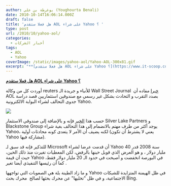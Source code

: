 ```yaml
---
author: يوغرطة بن علي (Youghourta Benali)
date: 2010-10-14T16:06:14.000Z
draft: false
title: 'هل فعلا ستقدم AOL على شراء Yahoo ؟ '
type: post
url: /2010/10/yahoo-aol/
categories:
  - أخبار الشركات
tags:
  - AOL
  - Yahoo
coverImage: /static/images/yahoo-aol/Yahoo-AOL-300x81.gif
excerpt: "**[هل فعلا ستقدم AOL على شراء Yahoo ؟](https://www.it-scoop.com/2010/10/yahoo-aol/)**\n\nأوردت كل من وكالة reuters للأنباء و جريدة الـ Wall Street Journal \_[خبرا](http://online.wsj.com/article/SB10001424052748703673604575550661101743360.html) مفاده أن AOL بصدد التقرب و التحادث بشكل غير رسمي مع صندوقين استثماريين قصد دراسة جدوى التحالف لشراء البوابة الالكترونية"
---
```

**[هل فعلا ستقدم AOL على شراء Yahoo ؟](https://www.it-scoop.com/2010/10/yahoo-aol/)**

أوردت كل من وكالة reuters للأنباء و جريدة الـ Wall Street Journal  [خبرا](http://online.wsj.com/article/SB10001424052748703673604575550661101743360.html) مفاده أن AOL بصدد التقرب و التحادث بشكل غير رسمي مع صندوقين استثماريين قصد دراسة جدوى التحالف لشراء البوابة الالكترونية Yahoo.

![](/static/images/yahoo-aol/Yahoo-AOL-300x81.gif)

حسب هذا [الخبر](http://www.reuters.com/article/idUSTRE69C6OV20101014) فإنه و بالإضافة إلى صندوقي الاستثمار Silver Lake Partners و Blackstone Group يوجد أكثر من طرف مهتم بالانضمام إلى هذا التحالف بغية شراء Yahoo، لكنه يضيف أن الأمر لا يتعدى كونه محادثات أولية (يعني لا يشترط أن تكون Yahoo مشاركة فيها).

للتذكير فإنه قد سبق لـ Microsoft أن قدمت عرضا لشراء Yahoo سنة 2008 قدر 40 مليار دولار ، و هو العرض الذي قوبل حينها بالرفض، لكن المعطيات تغيرت منذ ذلك الحين، حيث أن قيمة Yahoo في البورصة انخفضت و أصبحت في حدود الـ 20 مليار دولار فقط، كما أن رئيسها التنفيذي أيضا تغير .

و ما زاد الطينة بلة هي الصعوبات التي تواجهها Yahoo في ظل الهيمنة المتزايدة للشبكات الاجتماعية، و في ظل "تخليها" عن محرك بحثها لصالح  محرك بحث Bing.

